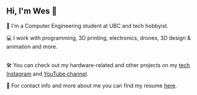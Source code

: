 ## Hi, I'm Wes 👋

📕 I'm a Computer Engineering student at UBC and tech hobbyist.

💻 I work with programming, 3D printing, electronics, drones, 3D design & animation and more.

\
🛠️ You can check out my hardware-related and other projects on my [tech Instagram](https://www.instagram.com/westechacc_/) and [YouTube channel](https://youtube.com/channel/UCFHSPUKcq9XzUEdgxALqFLg).

📄 For contact info and more about me you can find my resume [here](https://wesrchow.github.io/WesleyChowResume.pdf).



<!--
**wesrchow/wesrchow** is a ✨ _special_ ✨ repository because its `README.md` (this file) appears on your GitHub profile.

Here are some ideas to get you started:

- 🔭 I’m currently working on ...
- 🌱 I’m currently learning ...
- 👯 I’m looking to collaborate on ...
- 🤔 I’m looking for help with ...
- 💬 Ask me about ...
- 📫 How to reach me: ...
- 😄 Pronouns: ...
- ⚡ Fun fact: ...
-->
